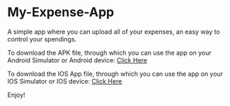 # My-Expense-App
A simple app where you can upload all of your expenses, an easy way to control your spendings.


To download the APK file, through which you can use the app on your Android Simulator or Android device: 
[Click Here](https://expo.dev/artifacts/eas/9MFeaG3c21T22ZKUUVp6ho.apk)

To download the IOS App file, through which you can use the app on your IOS Simulator or IOS device: 
[Click Here](https://expo.dev/artifacts/eas/ngimPE91At32kkZL94Ta9E.tar.gz)


Enjoy!
